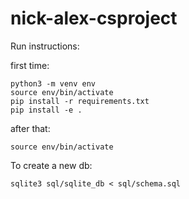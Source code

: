 # nick-alex-csproject

Run instructions:

first time:
```
python3 -m venv env
source env/bin/activate
pip install -r requirements.txt
pip install -e .
```

after that:
```
source env/bin/activate
```

To create a new db:

```
sqlite3 sql/sqlite_db < sql/schema.sql
```